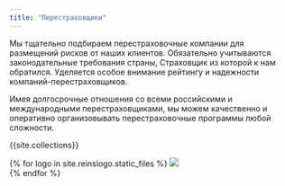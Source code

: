 ```yaml
---
title: "Перестраховщики"
---
```

Мы тщательно подбираем перестраховочные компании для размещений рисков от наших клиентов. Обязательно учитываются законодательные требования страны, Страховщик из которой к нам обратился. Уделяется особое внимание рейтингу и надежности компаний-перестраховщиков. 

Имея долгосрочные отношения со всеми российскими и международными перестраховщиками, мы можем качественно и оперативно организовывать перестраховочные программы любой сложности.

{{site.collections}}

{% for logo in site.reinslogo.static_files %}
    <img src="{{ logo.path }}">
    <br>
{% endfor %}
